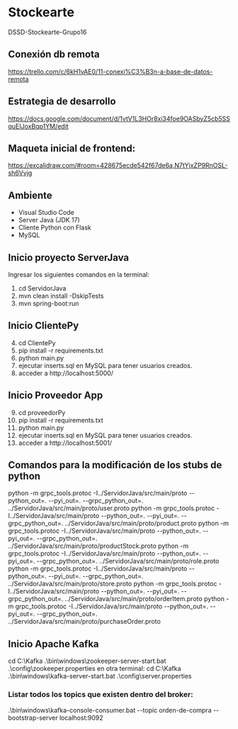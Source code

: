 # Stockearte
DSSD-Stockearte-Grupo16

## Conexión db remota
https://trello.com/c/6kH1vAE0/11-conexi%C3%B3n-a-base-de-datos-remota

## Estrategia de desarrollo
https://docs.google.com/document/d/1vtV1L3HOr8xi34foe9OASbyZ5cb5SSquEIJoxBqp1YM/edit

## Maqueta inicial de frontend:
https://excalidraw.com/#room=428675ecde542f67de6a,N7tYjxZP9RnOSL-sh6Vvjg


## Ambiente

- Visual Studio Code
- Server Java (JDK 17)
- Cliente Python con Flask
- MySQL

## Inicio proyecto ServerJava

Ingresar los siguientes comandos en la terminal:

1. cd ServidorJava 
2. mvn clean install -DskipTests
3. mvn spring-boot:run

## Inicio ClientePy
4. cd ClientePy 
5. pip install -r requirements.txt
6. python main.py
7. ejecutar inserts.sql en MySQL para tener usuarios creados.
8. acceder a http://localhost:5000/ 

## Inicio Proveedor App
9. cd proveedorPy 
10. pip install -r requirements.txt
11. python main.py
12. ejecutar inserts.sql en MySQL para tener usuarios creados.
13. acceder a http://localhost:5001/ 

## Comandos para la modificación de los stubs de python
   
 python -m grpc_tools.protoc -I../ServidorJava/src/main/proto --python_out=. --pyi_out=. --grpc_python_out=. ../ServidorJava/src/main/proto/user.proto
 python -m grpc_tools.protoc -I../ServidorJava/src/main/proto --python_out=. --pyi_out=. --grpc_python_out=. ../ServidorJava/src/main/proto/product.proto
 python -m grpc_tools.protoc -I../ServidorJava/src/main/proto --python_out=. --pyi_out=. --grpc_python_out=. ../ServidorJava/src/main/proto/productStock.proto
 python -m grpc_tools.protoc -I../ServidorJava/src/main/proto --python_out=. --pyi_out=. --grpc_python_out=. ../ServidorJava/src/main/proto/role.proto
 python -m grpc_tools.protoc -I../ServidorJava/src/main/proto --python_out=. --pyi_out=. --grpc_python_out=. ../ServidorJava/src/main/proto/store.proto
python -m grpc_tools.protoc -I../ServidorJava/src/main/proto --python_out=. --pyi_out=. --grpc_python_out=. ../ServidorJava/src/main/proto/orderItem.proto
python -m grpc_tools.protoc -I../ServidorJava/src/main/proto --python_out=. --pyi_out=. --grpc_python_out=. ../ServidorJava/src/main/proto/purchaseOrder.proto

## Inicio Apache Kafka
cd C:\Kafka
.\bin\windows\zookeeper-server-start.bat .\config\zookeeper.properties
en otra terminal:
cd C:\Kafka
.\bin\windows\kafka-server-start.bat .\config\server.properties
### Listar todos los topics que existen dentro del broker:
.\bin\windows\kafka-console-consumer.bat --topic orden-de-compra --bootstrap-server localhost:9092